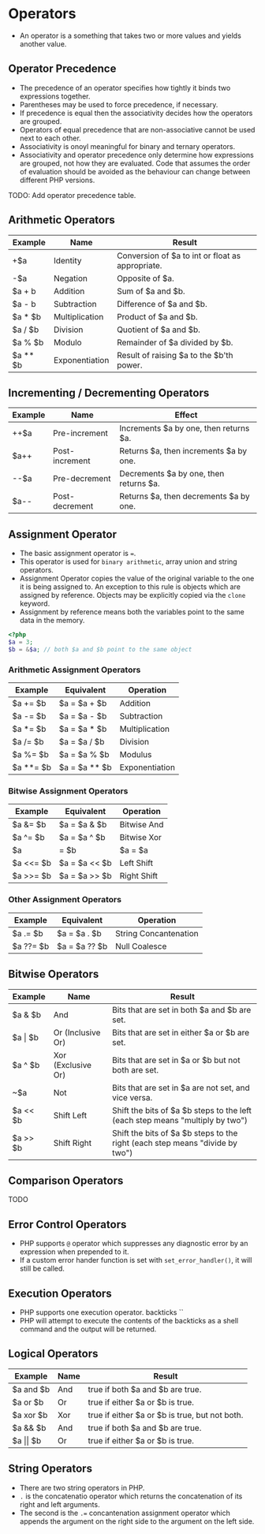 # Operators #
* An operator is a something that takes two or more values and yields another value.
## Operator Precedence ##
* The precedence of an operator specifies how tightly it binds two expressions together.
* Parentheses may be used to force precedence, if necessary.
* If precedence is equal then the associativity decides how the operators are grouped.
* Operators of equal precedence that are non-associative cannot be used next to each other.
* Associativity is onoyl meaningful for binary and ternary operators.
* Associativity and operator precedence only determine how expressions are grouped, not how they are evaluated. Code that assumes the order of evaluation should be avoided as the behaviour can change between different PHP versions.

TODO: Add operator precedence table.
## Arithmetic Operators
| Example | Name | Result |
| --- | --- | --- |
| +$a | Identity | Conversion of $a to int or float as appropriate.|
| -$a | Negation | Opposite of $a.|
| $a + b | Addition | Sum of $a and $b.|
| $a - b  | Subtraction | Difference of $a and $b.|
| $a * $b | Multiplication | Product of $a and $b.|
| $a / $b | Division | Quotient of $a and $b.|
| $a % $b | Modulo | Remainder of $a divided by $b.|
| $a ** $b | Exponentiation | Result of raising $a to the $b'th power.|
## Incrementing / Decrementing Operators
| Example | Name | Effect |
| --- | --- | --- |
| ++$a | Pre-increment | Increments $a by one, then returns $a.|
| $a++ | Post-increment | Returns $a, then increments $a by one.|
| --$a | Pre-decrement | Decrements $a by one, then returns $a.|
| $a-- | Post-decrement | Returns $a, then decrements $a by one.|
## Assignment Operator
* The basic assignment operator is `=`.
* This operator is used for `binary arithmetic`, array union and string operators.
* Assignment Operator copies the value of the original variable to the one it is being assigned to. An exception to this rule is objects which are assigned by reference. Objects may be explicitly copied via the `clone` keyword.
* Assignment by reference means both the variables point to the same data in the memory.

```php
<?php
$a = 3;
$b = &$a; // both $a and $b point to the same object
```
### Arithmetic Assignment Operators
| Example | Equivalent | Operation |
| --- | --- | --- |
| $a += $b | $a = $a + $b | Addition |
| $a -= $b | $a = $a - $b | Subtraction |
| $a *= $b | $a = $a * $b | Multiplication |
| $a /= $b | $a = $a / $b | Division|
| $a %= $b | $a = $a % $b | Modulus |
| $a **= $b | $a = $a ** $b | Exponentiation |
### Bitwise Assignment Operators
| Example | Equivalent | Operation |
| --- | --- | --- |
| $a &= $b | $a = $a & $b | Bitwise And |
| $a ^= $b | $a = $a ^ $b | Bitwise Xor |
| $a |= $b | $a = $a | $b | Bitwise Or |
| $a <<= $b | $a = $a << $b | Left Shift |
| $a >>= $b | $a = $a >> $b | Right Shift |
### Other Assignment Operators
| Example | Equivalent | Operation |
| --- | --- | --- |
| $a .= $b | $a = $a . $b | String Concantenation |
| $a ??= $b | $a = $a ?? $b | Null Coalesce |
## Bitwise Operators
| Example | Name | Result |
| --- | --- | --- |
| $a & $b | And | Bits that are set in both $a and $b are set. |
| $a \| $b | Or (Inclusive Or) | Bits that are set in either $a or $b are set. |
| $a ^ $b | Xor (Exclusive Or) | Bits that are set in $a or $b but not both are set. |
| ~$a | Not |  	Bits that are set in $a are not set, and vice versa.  |
| $a << $b | Shift Left | Shift the bits of $a $b steps to the left (each step means "multiply by two") |
| $a >> $b | Shift Right | Shift the bits of $a $b steps to the right (each step means "divide by two") |
## Comparison Operators
TODO
## Error Control Operators
*  PHP supports `@` operator which suppresses any diagnostic error by an expression when prepended to it.
* If a custom error hander function is set with `set_error_handler()`, it will still be called.
## Execution Operators
* PHP supports one execution operator. backticks ``
* PHP will attempt to execute the contents of the backticks as a shell command and the output will be returned.
## Logical Operators
| Example | Name | Result |
| --- | --- | --- |
| $a and $b | And | true if both $a and $b are true. |
| $a or $b | Or | true if either $a or $b is true. |
| $a xor $b | Xor | true if either $a or $b is true, but not both. |
| $a && $b | And | true if both $a and $b are true. |
| $a \|\| $b | Or | true if either $a or $b is true. |
## String Operators
* There are two string operators in PHP.
* `.` is the concatenatio operator which returns the concatenation of its right and left arguments.
* The second is the `.=` concantenation assignment operator which appends the argument on the right side to the argument on the left side.